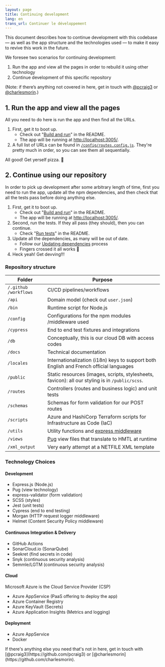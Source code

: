 ```yaml
---
layout: page
title: Continuing development
lang: en
trans_url: Continuer le développement
---
```


This document describes how to continue development with this codebase — as well as the app structure and the technologies used — to make it easy to revive this work in the future.

We foresee two scenarios for continuing development:

1. Run the app and view all the pages in order to rebuild it using other technology
2. Continue development of this specific repository

(Note: if there’s anything not covered in here, get in touch with [@pcraig3](https://github.com/pcraig3) or [@charlesmorin](https://github.com/charlesmorin).)

## 1. Run the app and view all the pages

All you need to do here is run the app and then find all the URLs.

1. First, get it to boot up.
   - Check out "[Build and run](https://github.com/cds-snc/cra-claim-tax-benefits#build-and-run)" in the README.
   - The app will be running at [http://localhost:3005/](http://localhost:3005/).
2. A full list of URLs can be found in [`/config`<wbr>`/routes.config.js`](https://github.com/cds-snc/cra-claim-tax-benefits/blob/master/config/routes.config.js). They're pretty much in order, so you can see them all sequentially.

All good! Get yerself pizza. <span role="img" aria-label="pizza slice">🍕</span>

## 2. Continue using our repository

In order to pick up development after some arbitrary length of time, first you need to run the app, update all the npm dependencies, and then check that all the tests pass before doing anything else.

1. First, get it to boot up.
   - Check out "[Build and run](https://github.com/cds-snc/cra-claim-tax-benefits#build-and-run)" in the README.
   - The app will be running at [http://localhost:3005/](http://localhost:3005/).
2. Second, run the tests. If they all pass (they should), then you can continue.
   - Check "[Run tests](https://github.com/cds-snc/cra-claim-tax-benefits#run-tests)" in the README.
3. Update all the dependencies, as many will be out of date.
   - Follow our [Updating dependencies](https://github.com/cds-snc/cra-claim-tax-benefits/blob/master/docs/UPDATING-DEPENDENCIES.md) process
   - Fingers crossed it all works <span role="img" aria-label="crossed fingers">🤞</span>
4. Heck yeah! Get devving!!!

### Repository structure

| Folder                      | Purpose                                                                                          |
| --------------------------- | ------------------------------------------------------------------------------------------------ |
| `/.github`<wbr>`/workflows` | CI/CD pipelines<wbr>/workflows                                                                   |
| `/api`                      | Domain model (check out `user.json`)                                                             |
| `/bin`                      | Runtime script for Node.js                                                                       |
| `/config`                   | Configurations for the npm modules<wbr>/middleware used                                          |
| `/cypress`                  | End to end test fixtures and integrations                                                        |
| `/db`                       | Conceptually, this is our cloud DB with access codes                                             |
| `/docs`                     | Technical documentation                                                                          |
| `/locales`                  | Internationalization (i18n) keys to support both English and French official languages           |
| `/public`                   | Static resources (images, scripts, stylesheets, favicon): all our styling is in `/public/scss`.  |
| `/routes`                   | Controllers (routes and business logic) and unit tests                                           |
| `/schemas`                  | Schemas for form validation for our POST routes                                                  |
| `/scripts`                  | Azure and HashiCorp Terraform scripts for Infrastructure as Code (IaC)                           |
| `/utils`                    | Utility functions and [express middleware](https://expressjs.com/en/guide/using-middleware.html) |
| `/views`                    | [Pug](https://pugjs.org/api/getting-started.html) view files that translate to HMTL at runtime   |
| `/xml_output`               | Very early attempt at a NETFILE XML template                                                     |

### Technology Choices

#### Development

- Express.js (Node.js)
- Pug (view technology)
- express-validator (form validation)
- SCSS (styles)
- Jest (unit tests)
- Cypress (end to end testing)
- Morgan (HTTP request logger middleware)
- Helmet (Content Security Policy middleware)

#### Continuous Integration & Delivery

- GitHub Actions
- SonarCloud.io (SonarQube)
- Seekret (find secrets in code)
- Snyk (continuous security analysis)
- Semmle/LGTM (continuous security analysis)

#### Cloud

Microsoft Azure is the Cloud Service Provider (CSP)

- Azure AppService (PaaS offering to deploy the app)
- Azure Container Registry
- Azure KeyVault (Secrets)
- Azure Application Insights (Metrics and logging)

#### Deployment

- Azure AppService
- Docker

<!-- #### Other topics

- [Build and run the application as a Docker container](https://github.com/cds-snc/cra-claim-tax-benefits/blob/master/README.md#using-docker)
- Deploy the application manually on Azure:
  - [using Azure Container Registry](https://github.com/cds-snc/cra-claim-tax-benefits/blob/master/docs/DEPLOY.md)
  - [using Docker Hub](https://github.com/cds-snc/cra-claim-tax-benefits/blob/faccd2945ea6dee2a7c165041829d4da28b4f91b/DEPLOY.md)
- [Run a SonarQube analysis](https://github.com/cds-snc/cra-claim-tax-benefits/blob/master/README.md#using-sonarqube)
--!>

If there's anything else you need that's not in here, get in touch with [@pcraig3](https://github.com/pcraig3) or [@charlesmorin](https://github.com/charlesmorin).
